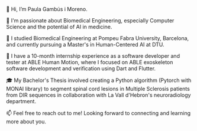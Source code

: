 👋 Hi, I’m Paula Gambús i Moreno.

👀 I'm passionate about Biomedical Engineering, especially Computer Science and the potential of AI in medicine.

🌱 I studied Biomedical Engineering at Pompeu Fabra University, Barcelona, and currently pursuing a Master's in Human-Centered AI at DTU.

💼 I have a 10-month internship experience as a software developer and tester at ABLE Human Motion, where I focused on ABLE exoskeleton software development and verification using Dart and Flutter.

🎓 My Bachelor's Thesis involved creating a Python algorithm (Pytorch with MONAI library) to segment spinal cord lesions in Multiple Sclerosis patients from DIR sequences in collaboration with La Vall d'Hebron's neuroradiology department.

📫 Feel free to reach out to me! Looking forward to connecting and learning more about you.

